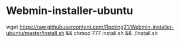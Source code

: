 # Webmin-installer-ubuntu
wget https://raw.githubusercontent.com/Rooting21/Webmin-installer-ubuntu/master/install.sh && chmod 777 install.sh && ./install.sh
